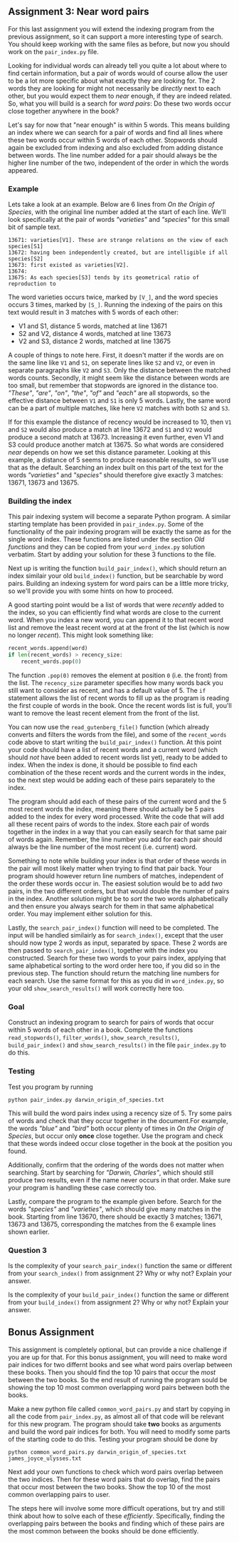 
## Assignment 3: Near word pairs

For this last assignment you will extend the indexing program from the previous
assignment, so it can support a more interesting type of search. You should
keep working with the same files as before, but now you should work on the
`pair_index.py` file.

Looking for individual words can already tell you quite a lot about where to
find certain information, but a pair of words would of course allow the user to
be a lot more specific about what exactly they are looking for. The 2 words
they are looking for might not necessarily be *directly* next to each other,
but you would expect them to *near* enough, if they are indeed related. So,
what you will build is a search for *word pairs*: Do these two words occur
close together anywhere in the book?

Let's say for now that "near enough" is within 5 words. This means building
an index where we can search for a pair of words and find all lines where these
two words occur within 5 words of each other. Stopwords should again be
excluded from indexing and also excluded from adding distance between words.
The line number added for a pair should always be the higher line number of the
two, independent of the order in which the words appeared.

### Example

Lets take a look at an example. Below are 6 lines from *On the Origin of
Species*, with the original line number added at the start of each line. We'll
look specifically at the pair of words *"varieties"* and *"species"* for this
small bit of sample text.

```
13671: varieties[V1]. These are strange relations on the view of each species[S1]              
13672: having been independently created, but are intelligible if all species[S2]          
13673: first existed as varieties[V2].                                                     
13674:                                                                                 
13675: As each species[S3] tends by its geometrical ratio of reproduction to    
```

The word varieties occurs twice, marked by `[V_]`, and the word species occurs
3 times, marked by `[S_]`. Running the indexing of the pairs on this text
would result in 3 matches with 5 words of each other:

* V1 and S1, distance 5 words, matched at line 13671
* S2 and V2, distance 4 words, matched at line 13673
* V2 and S3, distance 2 words, matched at line 13675

A couple of things to note here. First, it doesn't matter if the words are on
the same line like `V1` and `S1`, on seperate lines like `S2` and `V2`, or even
in separate paragraphs like `V2` and `S3`. Only the distance between the
matched words counts. Secondly, it might seem like the distance between words
are too small, but remember that stopwords are ignored in the distance too.
*"These"*, *"are"*, *"on"*, *"the"*, *"of"* and *"each"* are all stopwords, so
the effective distance between `V1` and `S1` is only 5 words. Lastly, the same
word can be a part of multiple matches, like here `V2` matches with both `S2`
and `S3`.

If for this example the distance of recency would be increased to 10, then `V1`
and `S2` would also produce a match at line 13672 and `S1` and `V2` would
produce a second match at 13673. Increasing it even further, even V1 and S3
could produce another match at 13675. So what words are considered *near*
depends on how we set this distance parameter. Looking at this example, a
distance of 5 seems to produce reasonable results, so we'll use that as the
default. Searching an index built on this part of the text for the
words *"varieties"* and *"species"* should therefore give exactly 3 matches:
13671, 13673 and 13675.

### Building the index

This pair indexing system will become a separate Python program. A similar
starting template has been provided in `pair_index.py`. Some of the
functionality of the pair indexing program will be exactly the same as for the
single word index. These functions are listed under the section *Old
functions* and they can be copied from your `word_index.py` solution verbatim.
Start by adding your solution for these 3 functions to the file.

Next up is writing the function `build_pair_index()`, which should return an
index similair your old `build_index()` function, but be searchable by word
pairs. Building an indexing system for word pairs can be a little more
tricky, so we'll provide you with some hints on how to proceed.

A good starting point would be a list of words that were *recently* added to
the index, so you can efficiently find what words are close to the current
word. When you index a new word, you can append it to that recent word list and
remove the least recent word at at the front of the list (which is now no
longer *recent*). This might look something like:

```python
recent_words.append(word)
if len(recent_words) > recency_size:
    recent_words.pop(0)
```

The function `.pop(0)` removes the element at position `0` (i.e. the front)
from the list. The `recency_size` parameter specifies how many words back you
still want to consider as recent, and has a default value of 5. The `if`
statement allows the list of recent words to fill up as the program is reading
the first couple of words in the book. Once the recent words list is full,
you'll want to remove the least recent element from the front of the list.

You can now use the `read_gutenberg_file()` function (which already converts
and filters the words from the file), and some of the `recent_words` code above
to start writing the `build_pair_index()` function. At this point your code
should have a list of recent words and a current word (which should *not* have
been added to recent words list yet), ready to be added to index. When the
index is done, it should be possible to find each combination of the these
recent words and the current words in the index, so the next step would be
adding each of these pairs separately to the index.

The program should add each of these pairs of the current word and the 5 most
recent words the index, meaning there should actually be 5 pairs added to the
index for every word processed. Write the code that will add all these recent
pairs of words to the index. Store each pair of words together in the index in
a way that you can easily search for that same pair of words again. Remember,
the line number you add for each pair should always be the line number of the
most recent (i.e. current) word.

Something to note while building your index is that order of these words in the
pair will most likely matter when trying to find that pair back. Your program
should however return line numbers of matches, independent of the order these
words occur in. The easiest solution would be to add *two* pairs, in the two
different orders, but that would double the number of pairs in the index.
Another solution might be to *sort* the two words alphabetically and then
ensure you always search for them in that same alphabetical order. You may
implement either solution for this.

Lastly, the `search_pair_index()` function will need to be completed. The input
will be handled similairly as for `search_index()`, except that the user should
now type 2 words as input, separated by space. These 2 words are then passed to
`search_pair_index()`, together with the index you constructed. Search for
these two words to your pairs index, applying that same alphabetical sorting to
the word order here too, if you did so in the previous step. The function
should return the matching line numbers for each search. Use the same format
for this as you did in `word_index.py`, so your old `show_search_results()`
will work correctly here too.

### Goal

Construct an indexing program to search for pairs of words that occur within 5
words of each other in a book. Complete the functions `read_stopwords()`,
`filter_words()`, `show_search_results()`, `build_pair_index()` and
`show_search_results()` in the file `pair_index.py` to do this.

### Testing

Test you program by running

```
python pair_index.py darwin_origin_of_species.txt
```

This will build the word pairs index using a recency size of 5. Try some pairs
of words and check that they occur together in the document.For example, the
words *"blue"* and *"bird"* both occur plenty of times in *On the Origin of
Species*, but occur only **once** close together. Use the program and check
that these words indeed occur close together in the book at the position you
found.

Additionally, confirm that the ordering of the words does not matter when
searching. Start by searching for *"Darwin, Charles"*, which should still
produce two results, even if the name never occurs in that order. Make sure
your program is handling these case correctly too.

Lastly, compare the program to the example given before. Search for the words
*"species"* and *"varieties"*, which should give many matches in the book.
Starting from line 13670, there should be exactly 3 matches; 13671, 13673 and
13675, corresponding the matches from the 6 example lines shown earlier.

### Question 3

Is the complexity of your `search_pair_index()` function the same or
different from your `search_index()` from assignment 2? Why or why not? Explain
your answer.

Is the complexity of your `build_pair_index()` function the same or
different from your `build_index()` from assignment 2? Why or why not? Explain
your answer.

## Bonus Assignment

This assignment is completely optional, but can provide a nice challenge if you
are up for that. For this bonus assignment, you will need to make word pair
indices for two differnt books and see what word pairs overlap between these
books. Then you should find the top 10 pairs that occur the *most* between the
two books. So the end result of running the program sould be showing the top
10 most common overlapping word pairs between both the books.

Make a new python file called `common_word_pairs.py` and start by
copying in all the code from `pair_index.py`, as almost all of that code will
be relevant for this new program. The program should take **two** books as
arguments and build the word pair indices for both. You will need to modify
some parts of the starting code to do this. Testing your program should be done
by

```
python common_word_pairs.py darwin_origin_of_species.txt james_joyce_ulysses.txt
```

Next add your own functions to check which word pairs overlap between the two
indices. Then for these word pairs that do overlap, find the pairs that occur
most between the two books. Show the top 10 of the most common overlapping
pairs to user.

The steps here will involve some more difficult operations, but try and still
think about how to solve each of these *efficiently*. Specifically, finding the
overlapping pairs between the books and finding which of these pairs are the
most common between the books should be done efficiently.


